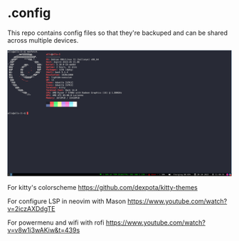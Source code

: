 # .config
This repo contains config files so that they're backuped and can be shared across multiple devices.

<img src="desktop.png"/>

For kitty's colorscheme https://github.com/dexpota/kitty-themes

For configure LSP in neovim with Mason https://www.youtube.com/watch?v=2iczAXDdgTE

For powermenu and wifi with rofi https://www.youtube.com/watch?v=v8w1i3wAKiw&t=439s
